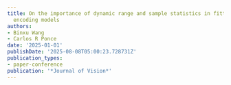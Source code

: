 ```yaml
---
title: On the importance of dynamic range and sample statistics in fitting neuronal
  encoding models
authors:
- Binxu Wang
- Carlos R Ponce
date: '2025-01-01'
publishDate: '2025-08-08T05:00:23.728731Z'
publication_types:
- paper-conference
publication: '*Journal of Vision*'
---
```

